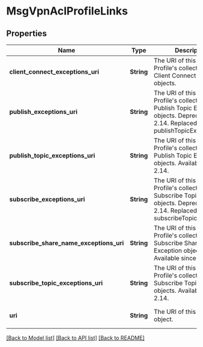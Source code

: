 # MsgVpnAclProfileLinks

## Properties
Name | Type | Description | Notes
------------ | ------------- | ------------- | -------------
**client_connect_exceptions_uri** | **String** | The URI of this ACL Profile&#39;s collection of Client Connect Exception objects. | [optional] [default to null]
**publish_exceptions_uri** | **String** | The URI of this ACL Profile&#39;s collection of Publish Topic Exception objects. Deprecated since 2.14. Replaced by publishTopicExceptions. | [optional] [default to null]
**publish_topic_exceptions_uri** | **String** | The URI of this ACL Profile&#39;s collection of Publish Topic Exception objects. Available since 2.14. | [optional] [default to null]
**subscribe_exceptions_uri** | **String** | The URI of this ACL Profile&#39;s collection of Subscribe Topic Exception objects. Deprecated since 2.14. Replaced by subscribeTopicExceptions. | [optional] [default to null]
**subscribe_share_name_exceptions_uri** | **String** | The URI of this ACL Profile&#39;s collection of Subscribe Share Name Exception objects. Available since 2.14. | [optional] [default to null]
**subscribe_topic_exceptions_uri** | **String** | The URI of this ACL Profile&#39;s collection of Subscribe Topic Exception objects. Available since 2.14. | [optional] [default to null]
**uri** | **String** | The URI of this ACL Profile object. | [optional] [default to null]

[[Back to Model list]](../README.md#documentation-for-models) [[Back to API list]](../README.md#documentation-for-api-endpoints) [[Back to README]](../README.md)


